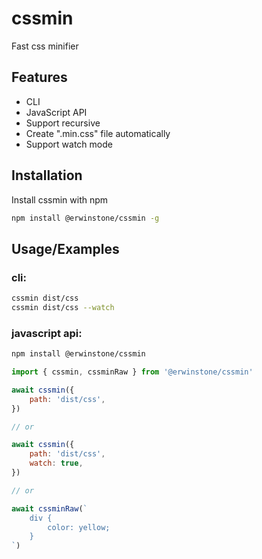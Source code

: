 
# cssmin

Fast css minifier

## Features

 - CLI
 - JavaScript API
 - Support recursive
 - Create ".min.css" file automatically
 - Support watch mode


## Installation

Install cssmin with npm

```bash
npm install @erwinstone/cssmin -g
```

## Usage/Examples

### cli:
```bash
cssmin dist/css
cssmin dist/css --watch
```

### javascript api:
```bash
npm install @erwinstone/cssmin
```
```javascript
import { cssmin, cssminRaw } from '@erwinstone/cssmin'

await cssmin({
	path: 'dist/css',
})

// or

await cssmin({
	path: 'dist/css',
	watch: true,
})

// or

await cssminRaw(`
	div {
		color: yellow;
	}
`)
```
